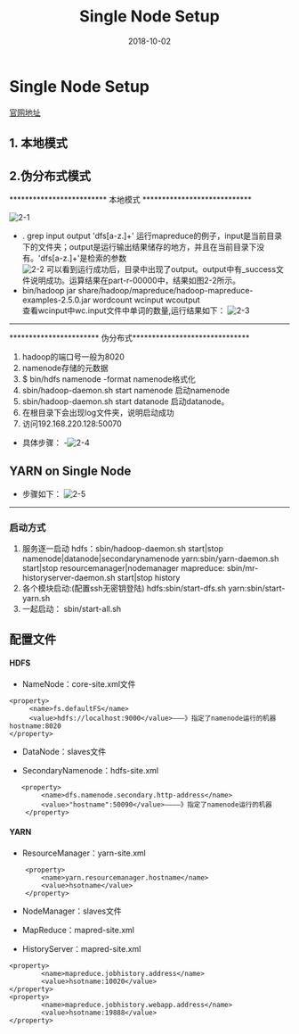 ﻿---
layout: post
title: "Single Node Setup"
date: 2018-10-02  
tag: "hadoop" 
---

# Single Node Setup
[官网地址](http://hadoop.apache.org/docs/r2.5.2/hadoop-project-dist/hadoop-common/SingleCluster.html)
## 1. 本地模式
## 2.伪分布式模式
*************************  本地模式    ****************************

![2-1](https://img-blog.csdn.net/20181012173715537?watermark/2/text/aHR0cHM6Ly9ibG9nLmNzZG4ubmV0L3l1YW55aTA1MDE=/font/5a6L5L2T/fontsize/400/fill/I0JBQkFCMA==/dissolve/70)
-  . grep input output 'dfs[a-z.]+'  运行mapreduce的例子，input是当前目录下的文件夹；output是运行输出结果储存的地方，并且在当前目录下没有。'dfs[a-z.]+'是检索的参数	
  ![2-2](https://img-blog.csdn.net/20181012173945214?watermark/2/text/aHR0cHM6Ly9ibG9nLmNzZG4ubmV0L3l1YW55aTA1MDE=/font/5a6L5L2T/fontsize/400/fill/I0JBQkFCMA==/dissolve/70)
  可以看到运行成功后，目录中出现了output。output中有_success文件说明成功。运算结果在part-r-00000中，结果如图2-2所示。
  - bin/hadoop jar share/hadoop/mapreduce/hadoop-mapreduce-examples-2.5.0.jar wordcount  wcinput wcoutput   
    查看wcinput中wc.input文件中单词的数量,运行结果如下：
  ![2-3](https://img-blog.csdn.net/20181012174229802?watermark/2/text/aHR0cHM6Ly9ibG9nLmNzZG4ubmV0L3l1YW55aTA1MDE=/font/5a6L5L2T/fontsize/400/fill/I0JBQkFCMA==/dissolve/70)
*******
 *********************** 伪分布式******************************
 
1. hadoop的端口号一般为8020
2. namenode存储的元数据
3. $ bin/hdfs namenode -format    namenode格式化
4. sbin/hadoop-daemon.sh start namenode 启动namenode
4. sbin/hadoop-daemon.sh start datanode 启动datanode。
5. 在根目录下会出现log文件夹，说明启动成功
6. 访问192.168.220.128:50070
- 具体步骤：
-![2-4](https://img-blog.csdn.net/20181012174653705?watermark/2/text/aHR0cHM6Ly9ibG9nLmNzZG4ubmV0L3l1YW55aTA1MDE=/font/5a6L5L2T/fontsize/400/fill/I0JBQkFCMA==/dissolve/70)

## YARN on Single Node

- 步骤如下：
![2-5](https://img-blog.csdn.net/20181012174822403?watermark/2/text/aHR0cHM6Ly9ibG9nLmNzZG4ubmV0L3l1YW55aTA1MDE=/font/5a6L5L2T/fontsize/400/fill/I0JBQkFCMA==/dissolve/70)
***********

### 启动方式
1. 服务逐一启动
 hdfs：sbin/hadoop-daemon.sh start|stop namenode|datanode|secondarynamenode
yarn:sbin/yarn-daemon.sh start|stop resourcemanager|nodemanager
mapreduce: sbin/mr-historyserver-daemon.sh start|stop history
2. 各个模块启动:(配置ssh无密钥登陆)
hdfs:sbin/start-dfs.sh
yarn:sbin/start-yarn.sh
3. 一起启动：
 	sbin/start-all.sh
## 配置文件
#### HDFS

- NameNode：core-site.xml文件

```
<property>
     <name>fs.defaultFS</name>
     <value>hdfs://localhost:9000</value>———》指定了namenode运行的机器hostname:8020
</property>
```

   
   
- DataNode：slaves文件

- SecondaryNamenode：hdfs-site.xml

```
   <property>
        <name>dfs.namenode.secondary.http-address</name>
        <value>"hostname":50090</value>————》指定了namenode运行的机器
    </property>
```

#### YARN
- ResourceManager：yarn-site.xml

```
    <property>
        <name>yarn.resourcemanager.hostname</name>
        <value>hsotname</value>
    </property>
```

- NodeManager：slaves文件

- MapReduce：mapred-site.xml
- HistoryServer：mapred-site.xml

```
<property>
        <name>mapreduce.jobhistory.address</name>
        <value>hsotname:10020</value>
</property>
<property>
        <name>mapreduce.jobhistory.webapp.address</name>
        <value>hsotname:19888</value>
</property>
```




